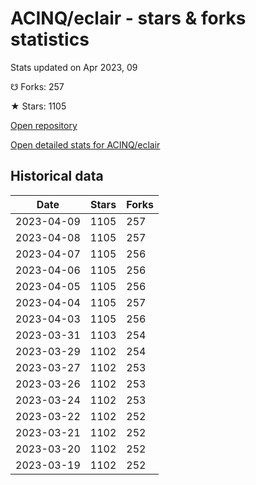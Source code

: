 # ACINQ/eclair - stars & forks statistics

Stats updated on Apr 2023, 09

☋ Forks: 257

★ Stars: 1105

[Open repository](https://github.com/ACINQ/eclair)

[Open detailed stats for ACINQ/eclair](https://reviewgithub.com/rep/ACINQ/eclair)

## Historical data
| Date | Stars | Forks |
|------|-------|-------|
| 2023-04-09 | 1105 | 257 | 
| 2023-04-08 | 1105 | 257 | 
| 2023-04-07 | 1105 | 256 | 
| 2023-04-06 | 1105 | 256 | 
| 2023-04-05 | 1105 | 256 | 
| 2023-04-04 | 1105 | 257 | 
| 2023-04-03 | 1105 | 256 | 
| 2023-03-31 | 1103 | 254 | 
| 2023-03-29 | 1102 | 254 | 
| 2023-03-27 | 1102 | 253 | 
| 2023-03-26 | 1102 | 253 | 
| 2023-03-24 | 1102 | 253 | 
| 2023-03-22 | 1102 | 252 | 
| 2023-03-21 | 1102 | 252 | 
| 2023-03-20 | 1102 | 252 | 
| 2023-03-19 | 1102 | 252 | 

